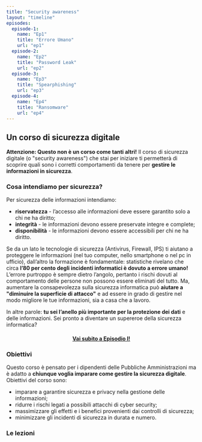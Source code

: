 ```yaml
---
title: "Security awareness"
layout: "timeline"
episodes:
  episode-1:
    name: "Ep1"
    title: "Errore Umano" 
    url: "ep1"
  episode-2:
    name: "Ep2"
    title: "Password Leak" 
    url: "ep2"
  episode-3:
    name: "Ep3"
    title: "Spearphishing"
    url: "ep3"
  episode-4:
    name: "Ep4"
    title: "Ransomware" 
    url: "ep4"
---
```


## Un corso di sicurezza digitale

**Attenzione: Questo non è un corso come tanti altri!**
Il corso di sicurezza digitale (o "security awareness") che stai per iniziare ti permetterà di scoprire quali sono i corretti comportamenti da tenere per **gestire le informazioni in sicurezza**.

### Cosa intendiamo per sicurezza?
Per sicurezza delle informazioni intendiamo:

- **riservatezza** - l’accesso alle informazioni deve essere garantito solo a chi ne ha diritto;
- **integrità** - le informazioni devono essere preservate integre e complete;
- **disponibilità** - le informazioni devono essere accessibili per chi ne ha diritto.

Se da un lato le tecnologie di sicurezza (Antivirus, Firewall, IPS) ti aiutano a proteggere le informazioni (nel tuo computer, nello smartphone o nel pc in ufficio), dall’altro la formazione è fondamentale: statistiche rivelano che circa **l’80 per cento degli incidenti informatici è dovuto a errore umano!** 
L’errore purtroppo è sempre dietro l’angolo, pertanto i rischi dovuti al comportamento delle persone non possono essere eliminati del tutto. Ma, aumentare la consapevolezza sulla sicurezza informatica può **aiutare a "diminuire la superficie di attacco"** e ad essere in grado di gestire nel modo migliore le tue informazioni, sia a casa che a lavoro.

In altre parole: **tu sei l’anello più importante per la protezione dei dati** e delle informazioni. Sei pronto a diventare un supereroe della sicurezza informatica? 

<center><h4><a href="ep1">Vai subito a Episodio I!</a></h4></center>


### Obiettivi
Questo corso è pensato per i dipendenti delle Pubbliche Amministrazioni ma è adatto a **chiunque voglia imparare come gestire la sicurezza digitale**. Obiettivi del corso sono:

- imparare a garantire sicurezza e privacy nella gestione delle informazioni;
- ridurre i rischi legati a possibili attacchi di cyber security;
- massimizzare gli effetti e i benefici provenienti dai controlli di sicurezza;
- minimizzare gli incidenti di sicurezza in durata e numero.


### Le lezioni